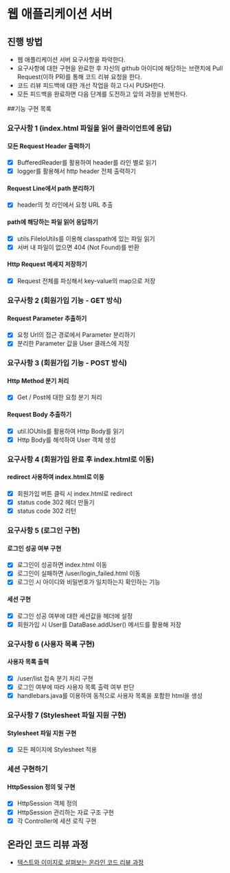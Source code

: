 # 웹 애플리케이션 서버
## 진행 방법
* 웹 애플리케이션 서버 요구사항을 파악한다.
* 요구사항에 대한 구현을 완료한 후 자신의 github 아이디에 해당하는 브랜치에 Pull Request(이하 PR)를 통해 코드 리뷰 요청을 한다.
* 코드 리뷰 피드백에 대한 개선 작업을 하고 다시 PUSH한다.
* 모든 피드백을 완료하면 다음 단계를 도전하고 앞의 과정을 반복한다.

##기능 구현 목록

### 요구사항 1 (index.html 파일을 읽어 클라이언트에 응답)

#### 모든 Request Header 출력하기
* [x] BufferedReader를 활용하여 header를 라인 별로 읽기
* [x] logger를 활용해서 http header 전체 출력하기

#### Request Line에서 path 분리하기
* [x] header의 첫 라인에서 요청 URL 추출

#### path에 해당하는 파일 읽어 응답하기
* [x] utils.FileIoUtils를 이용해 classpath에 있는 파일 읽기
* [x] 서버 내 파일이 없으면 404 (Not Found)를 반환

#### Http Request 메세지 저장하기
* [x] Request 전체를 파싱해서 key-value의 map으로 저장

### 요구사항 2 (회원가입 기능 - GET 방식)

#### Request Parameter 추출하기
* [x] 요청 Url의 접근 경로에서 Parameter 분리하기
* [x] 분리한 Parameter 값을 User 클래스에 저장

### 요구사항 3 (회원가입 기능 - POST 방식)

#### Http Method 분기 처리
* [x] Get / Post에 대한 요청 분기 처리

#### Request Body 추출하기
* [x] util.IOUtils를 활용하여 Http Body를 읽기
* [x] Http Body를 해석하여 User 객체 생성

### 요구사항 4 (회원가입 완료 후 index.html로 이동)

#### redirect 사용하여 index.html로 이동
* [x] 회원가입 버튼 클릭 시 index.html로 redirect
* [x] status code 302 헤더 만들기
* [x] status code 302 리턴

### 요구사항 5 (로그인 구현)

#### 로그인 성공 여부 구현
* [x] 로그인이 성공하면 index.html 이동
* [x] 로그인이 실패하면 /user/login_failed.html 이동
* [x] 로그인 시 아이디와 비밀번호가 일치하는지 확인하는 기능

#### 세션 구현
* [x] 로그인 성공 여부에 대한 세션값을 헤더에 설정
* [x] 회원가입 시 User를 DataBase.addUser() 메서드를 활용해 저장

### 요구사항 6 (사용자 목록 구현)

#### 사용자 목록 출력
* [x] /user/list 접속 분기 처리 구현
* [x] 로그인 여부에 따라 사용자 목록 출력 여부 판단
* [x] handlebars.java를 이용하여 동적으로 사용자 목록을 포함한 html을 생성

### 요구사항 7 (Stylesheet 파일 지원 구현)

#### Stylesheet 파일 지원 구현
* [x] 모든 페이지에 Stylesheet 적용

### 세션 구현하기

#### HttpSession 정의 및 구현
* [x] HttpSession 객체 정의
* [x] HttpSession 관리하는 자료 구조 구현
* [x] 각 Controller에 세션 로직 구현

## 온라인 코드 리뷰 과정
* [텍스트와 이미지로 살펴보는 온라인 코드 리뷰 과정](https://github.com/next-step/nextstep-docs/tree/master/codereview)